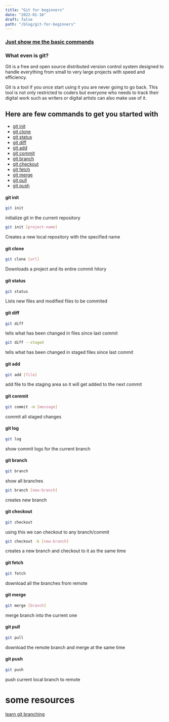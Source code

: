 ```yaml
---
title: "Git for beginners"
date: "2022-01-16"
draft: false
path: "/blog/git-for-beginners"
---
```


### [Just show me the basic commands](#commands)

### What even is git?

Git is a free and open source distributed version control system designed to handle everything from small to very large projects with speed and efficiency.

Git is a tool if you once start using it you are never going to go back. This tool is not only restricted to coders but everyone who needs to track their digital work such as writers or digital artists can also make use of it.

<h2 id="commands"> Here are few commands to get you started with </h2>

- [git init](#git-init)
- [git clone](#git-clone)
- [git status](#git-status)
- [git diff](#git-diff)
- [git add](#git-add)
- [git commit](#git-commit)
- [git branch](#git-branch)
- [git checkout](#git-checkout)
- [git fetch](#git-fetch)
- [git merge](#git-merge)
- [git pull](#git-pull)
- [git push](#git-push)

<h4 id="git-init">git init</h4>

```sh
git init
```

initialize git in the current repository

```sh
git init [project-name]
```

Creates a new local repository with the specified name

<h4 id="git-clone">git clone</h4>

```sh
git clone [url]
```

Downloads a project and its entire commit hitory

<h4 id="git-status">git status</h4>

```sh
git status
```

Lists new files and modified files to be commited

<h4 id="git-diff">git diff</h4>

```sh
git diff
```

tells what has been changed in files since last commit

```sh
git diff --staged
```

tells what has been changed in staged files since last commit

<h4 id="git-add">git add</h4>

```sh
git add [file]
```

add file to the staging area so it will get added to the next commit

<h4 id="git-commit">git commit</h4>

```sh
git commit -m [message]
```

commit all staged changes

<h4 id="git-commit">git log</h4>

```sh
git log
```

show commit logs for the current branch

<h4 id="git-branch">git branch</h4>

```sh
git branch
```

show all branches

```sh
git branch [new-branch]
```

creates new branch

<h4 id="git-checkout">git checkout</h4>

```sh
git checkout
```

using this we can checkout to any branch/commit

```sh
git checkout -b [new-branch]
```

creates a new branch and checkout to it as the same time

<h4 id="git-fetch">git fetch</h4>

```sh
git fetch
```

download all the branches from remote

<h4 id="git-merge">git merge</h4>

```sh
git merge [branch]
```

merge branch into the current one

<h4 id="git-pull">git pull</h4>

```sh
git pull
```

download the remote branch and merge at the same time

<h4 id="git-push">git push</h4>

```sh
git push
```

push current local branch to remote

# some resources

<a href="https://learngitbranching.js.org" rel="noreferrer noopener" target="_blank">learn git branching</a>
